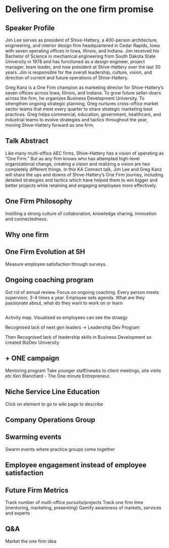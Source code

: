 # Delivering on the one firm promise

## Speaker Profile
Jim Lee serves as president of Shive-Hattery, a 400-person architecture, engineering, and interior design firm headquartered in Cedar Rapids, Iowa with seven operating offices in Iowa, Illinois, and Indiana. Jim received his Bachelor of Science in mechanical engineering from South Dakota State University in 1978 and has functioned as a design engineer, project manager, team leader, and now president at Shive-Hattery over the last 30 years. Jim is responsible for the overall leadership, culture, vision, and direction of current and future operations of Shive-Hattery.

Greg Kanz is a One Firm champion as marketing director for Shive-Hattery’s seven offices across Iowa, Illinois, and Indiana. To grow future seller-doers across the firm, he organizes Business Development University. To strengthen ongoing strategic planning, Greg nurtures cross-office market sector teams that meet every quarter to share strategic marketing best practices. Greg helps commercial, education, government, healthcare, and industrial teams to evolve strategies and tactics throughout the year, moving Shive-Hattery forward as one firm.   

## Talk Abstract
Like many multi-office AEC firms, Shive-Hattery has a vision of operating as “One Firm.” But as any firm knows who has attempted high-level organizational change, creating a vision and realizing a vision are two completely different things. In this KA Connect talk, Jim Lee and Greg Kanz will share the ups and downs of Shive-Hattery’s One Firm journey, including detailed strategies and tactics which have helped them to win bigger and better projects while retaining and engaging employees more effectively.

## One Firm Philosophy
Instilling a strong culture of collaboration, knowledge sharing, innovation and connectedness.

## Why one firm


## One Firm Evolution at SH
Measure employee satisfaction through surveys.


## Ongoing coaching program
Got rid of annual review. Focus on ongoing coaching.
Every person meets supervisor, 3-4 times a year. Employee sets agenda. What are they passionate about, what do they want to work on or learn

## 

Activity map. Visualised so employees can see the straegy


Recognised lack of next gen leaders -> Leadership Dev Program

Then Recognised lack of leadership skills in Business Development so created BizDev University


## + ONE campaign
Mentoring program
Take younger staff/newbs to client meetings, site visits etc
Ken Blanchard - The One minute Entrepreneur.

## Niche Service Line Education
Click on element to go to wiki page to describe

## Company Operations Group

## Swarming events
Swarm events where practice groups come together

## Employee engagement instead of employee satisfaction


## Future Firm Metrics
Track number of multi-office pursuits/projects
Track one firm time (mentoring, marketing, presenting)
Gamify awareness of markets, services and experts


## Q&A
Market the one firm idea


